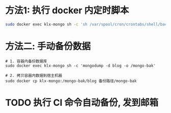 # 方法1: 执行 docker 内定时脚本

```sh
sudo docker exec klx-mongo sh -c 'sh /var/spool/cron/crontabs/shell/backup.sh'
```

# 方法二: 手动备份数据

```shell
# 1. 容器内备份数据库
sudo docker exec klx-mongo sh -c 'mongodump -d blog -o /mongo-bak'

# 2. 拷贝容器内数据到宿主机器
sudo docker cp klx-mongo:/mongo-bak/blog 备份路径/mongo-bak
```
# TODO 执行 CI 命令自动备份, 发到邮箱
